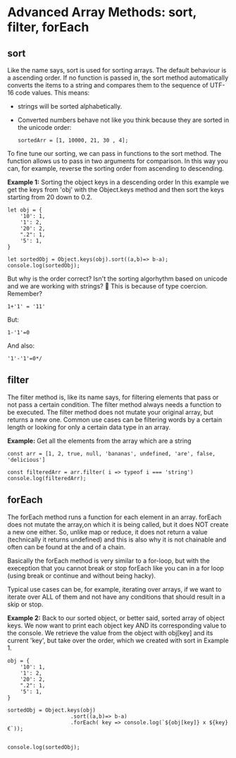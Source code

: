 # Advanced Array Methods: sort, filter, forEach

## sort

Like the name says, sort is used for sorting arrays. The default behaviour is a ascending order. If no function is passed in, the sort method automatically converts the items to a string and compares them to the sequence of UTF-16 code values.
This means:
- strings will be sorted alphabetically.
- Converted numbers behave not like you think because they are sorted in the unicode order:

      sortedArr = [1, 10000, 21, 30 , 4];
            
To fine tune our sorting, we can pass in functions to the sort method. The function allows us to pass in two arguments for comparison. In this way you can, for example, reverse the sorting order from ascending to descending.

**Example 1:** Sorting the object keys in a descending order
In this example we get the keys from 'obj' with the Object.keys method and then sort the keys starting from 20 down to 0.2.

    let obj = {
        '10': 1,
        '1': 2,
        '20': 2,
        ".2": 1,
        '5': 1,
    }

    let sortedObj = Object.keys(obj).sort((a,b)=> b-a);
    console.log(sortedObj);

But why is the order correct? Isn't the sorting algorhythm based on unicode and we are working with strings? 🤔 
This is because of type coercion. Remember?

    1+'1' = '11'

But:

    1-'1'=0
    
And also:

    '1'-'1'=0*/

## filter

The filter method is, like its name says, for filtering elements that pass or not pass a certain condition. The filter method always needs a function to be executed. The filter method does not mutate your original array, but returns a new one. Common use cases can be filtering words by a certain length or looking for only a certain data type in an array.

**Example:** Get all the elements from the array which are a string

    const arr = [1, 2, true, null, 'bananas', undefined, 'are', false, 'delicious']

    const filteredArr = arr.filter( i => typeof i === 'string')
    console.log(filteredArr);

## forEach

The forEach method runs a function for each element in an array. forEach does not mutate the array,on which it is being called, but it does NOT create a new one either. So, unlike map or reduce, it does not return a value (technically it returns undefined) and this is also why it is not chainable and often can be found at the and of a chain. 

Basically the forEach method is very similar to a for-loop, but with the exeception that you cannot break or stop forEach like you can in a for loop (using break or continue and without being hacky).

Typical use cases can be, for example, iterating over arrays, if we want to iterate over ALL of them and not have any conditions that should result in a skip or stop.

**Example 2:** Back to our sorted object, or better said, sorted array of object keys. We now want to print each object key AND its corresponding value to the console. We retrieve the value from the object with obj[key] and its current 'key', but take over the order, which we created with sort in Example 1.

    obj = {
        '10': 1,
        '1': 2,
        '20': 2,
        ".2": 1,
        '5': 1,
    }

    sortedObj = Object.keys(obj)
                        .sort((a,b)=> b-a)
                        .forEach( key => console.log(`${obj[key]} x ${key}€`));


    console.log(sortedObj);